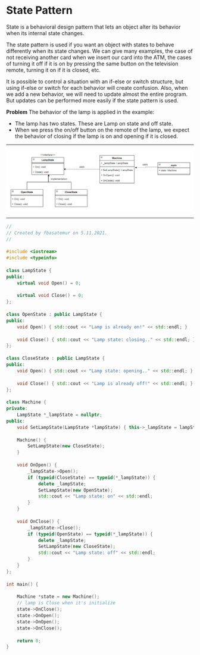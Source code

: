 # State Pattern

State is a behavioral design pattern that lets an object alter its behavior when its internal state changes. <br>

The state pattern is used if you want an object with states to behave differently when its state changes.
We can give many examples, the case of not receiving another card when we insert our card into the ATM, 
the cases of turning it off if it is on by pressing the same button on the television remote, turning it on if it is closed, etc. <br>

It is possible to control a situation with an if-else or switch structure, but using if-else or switch for each behavior will create confusion.
Also, when we add a new behavior, we will need to update almost the entire program.
But updates can be performed more easily if the state pattern is used.<br>

**Problem**
The behavior of the lamp is applied in the example:
- The lamp has two states. These are Lamp on state and off state.
- When we press the on/off button on the remote of the lamp, we expect the behavior of closing if the lamp is on and opening if it is closed.  


---

![state](https://github.com/fbasatemur/design_patterns/blob/main/diagrams/beh_state.png)

---

```c++
//
// Created by fbasatemur on 5.11.2021.
//

#include <iostream>
#include <typeinfo>

class LampState {
public:
    virtual void Open() = 0;

    virtual void Close() = 0;
};

class OpenState : public LampState {
public:
    void Open() { std::cout << "Lamp is already on!" << std::endl; }

    void Close() { std::cout << "Lamp state: closing.." << std::endl; }
};

class CloseState : public LampState {
public:
    void Open() { std::cout << "Lamp state: opening.." << std::endl; }

    void Close() { std::cout << "Lamp is already off!" << std::endl; }
};

class Machine {
private:
    LampState *_lampState = nullptr;
public:
    void SetLampState(LampState *lampState) { this->_lampState = lampState; }

    Machine() {
        SetLampState(new CloseState);
    }

    void OnOpen() {
        _lampState->Open();
        if (typeid(CloseState) == typeid(*_lampState)) {
            delete _lampState;
            SetLampState(new OpenState);
            std::cout << "Lamp state: on" << std::endl;
        }
    }

    void OnClose() {
        _lampState->Close();
        if (typeid(OpenState) == typeid(*_lampState)) {
            delete _lampState;
            SetLampState(new CloseState);
            std::cout << "Lamp state: off" << std::endl;
        }
    }
};

int main() {

    Machine *state = new Machine();
    // lamp is Close when it's initialize
    state->OnClose();
    state->OnOpen();
    state->OnOpen();
    state->OnClose();

    return 0;
}
```